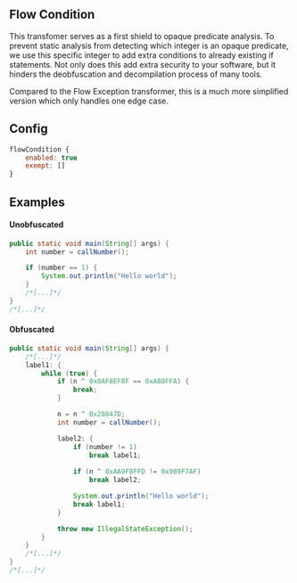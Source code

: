 ## Flow Condition

This transfomer serves as a first shield to opaque predicate analysis. To prevent static analysis from detecting which integer is an opaque predicate, we use this specific integer to add extra conditions to already existing if statements. Not only does this add extra security to your software, but it hinders the deobfuscation and decompilation process of many tools.

Compared to the Flow Exception transformer, this is a much more simplified version which only handles one edge case.

## Config

```js
flowCondition {
    enabled: true
    exempt: []
}
```

## Examples

#### Unobfuscated
```java
public static void main(String[] args) {
    int number = callNumber();

    if (number == 1) {
        System.out.println("Hello world");
    }
    /*[...]*/
}
/*[...]*/
```

#### Obfuscated
```java
public static void main(String[] args) {
    /*[...]*/
    label1: {
        while (true) {
            if (n ^ 0x8AF8EF8F == 0xA88FFA) {
                break;
            }

            n = n ^ 0x28847D;
            int number = callNumber();

            label2: {
                if (number != 1)
                    break label1;
                
                if (n ^ 0xAA9F8FFD != 0x989F7AF)
                    break label2;

                System.out.println("Hello world");
                break label1;
            }

            throw new IllegalStateException();
        }
    }
    /*[...]*/
}
/*[...]*/
```